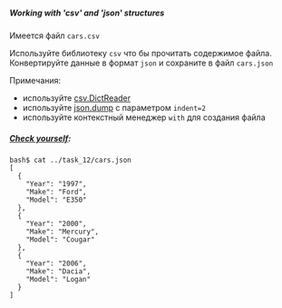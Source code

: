 
##### Working with 'csv' and 'json' structures

Имеется файл `cars.csv`
<br>

Используйте библиотеку `csv` что бы прочитать содержимое файла.
Конвертируйте данные в формат `json` и сохраните в файл `cars.json`
<br>

Примечания:
 * используйте [csv.DictReader](https://docs.python.org/2/library/csv.html#csv.DictReader)
 * используйте [json.dump](https://docs.python.org/2/library/json.html#json.dump) с параметром `indent=2`
 * используйте контекстный менеджер `with` для создания файла
 

##### <u>Check yourself</u>:
```
bash$ cat ../task_12/cars.json
[
  {
    "Year": "1997",
    "Make": "Ford",
    "Model": "E350"
  },
  {
    "Year": "2000",
    "Make": "Mercury",
    "Model": "Cougar"
  },
  {
    "Year": "2006",
    "Make": "Dacia",
    "Model": "Logan"
  }
]
```

